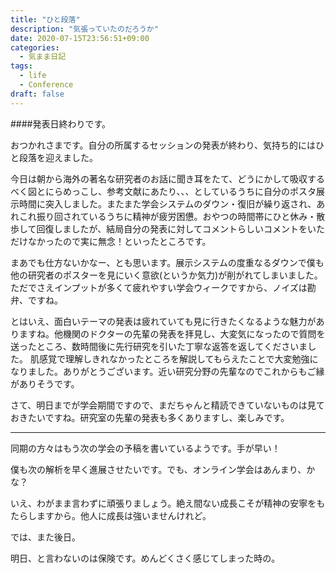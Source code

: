 ```yaml
---
title: "ひと段落"
description: "気張っていたのだろうか"
date: 2020-07-15T23:56:51+09:00
categories:
  - 気まま日記
tags:  
  - life
  - Conference
draft: false
---
```


####発表日終わりです。

おつかれさまです。自分の所属するセッションの発表が終わり、気持ち的にはひと段落を迎えました。

<!--more-->

今日は朝から海外の著名な研究者のお話に聞き耳をたて、どうにかして吸収するべく図とにらめっこし、参考文献にあたり、、、としているうちに自分のポスタ展示時間に突入しました。またまた学会システムのダウン・復旧が繰り返され、あれこれ振り回されているうちに精神が疲労困憊。おやつの時間帯にひと休み・散歩して回復しましたが、結局自分の発表に対してコメントらしいコメントをいただけなかったので実に無念！といったところです。

まあでも仕方ないかなー、とも思います。展示システムの度重なるダウンで僕も他の研究者のポスターを見にいく意欲(というか気力)が削がれてしまいました。ただでさえインプットが多くて疲れやすい学会ウィークですから、ノイズは勘弁、ですね。

とはいえ、面白いテーマの発表は疲れていても見に行きたくなるような魅力がありますね。他機関のドクターの先輩の発表を拝見し、大変気になったので質問を送ったところ、数時間後に先行研究を引いた丁寧な返答を返してくださいました。
肌感覚で理解しきれなかったところを解説してもらえたことで大変勉強になりました。ありがとうございます。近い研究分野の先輩なのでこれからもご縁がありそうです。

さて、明日までが学会期間ですので、まだちゃんと精読できていないものは見ておきたいですね。研究室の先輩の発表も多くありますし、楽しみです。

---

同期の方々はもう次の学会の予稿を書いているようです。手が早い！

僕も次の解析を早く進展させたいです。でも、オンライン学会はあんまり、かな？

いえ、わがまま言わずに頑張りましょう。絶え間ない成長こそが精神の安寧をもたらしますから。他人に成長は強いませんけれど。



では、また後日。

明日、と言わないのは保険です。めんどくさく感じてしまった時の。
